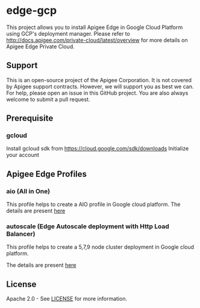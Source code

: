 # edge-gcp
This project allows you to install Apigee Edge in Google Cloud Platform using GCP's deployment manager. Please refer to http://docs.apigee.com/private-cloud/latest/overview for more details on Apigee Edge Private Cloud.

## Support
This is an open-source project of the Apigee Corporation. It is not covered by Apigee support contracts. However, we will support you as best we can. For help, please open an issue in this GitHub project. You are also always welcome to submit a pull request.


## Prerequisite

### gcloud 
Install gcloud sdk from https://cloud.google.com/sdk/downloads
Initialize your account

## Apigee Edge Profiles
### aio (All in One)
This profile helps to create a AIO profile in Google cloud platform. The details are present 
[here](../../tree/master/aio/jinja)

### autoscale (Edge Autoscale deployment with Http Load Balancer)
This profile helps to create a 5,7,9 node cluster deployment in Google cloud platform. 

The details are present [here](../../tree/master/autoscale/jinja)

## License

Apache 2.0 - See [LICENSE](LICENSE) for more information.
